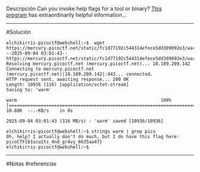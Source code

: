 Descripción 
Can you invoke help flags for a tool or binary? [This program](https://mercury.picoctf.net/static/fc1d77192c544314efece5dd309092e3/warm) has extraordinarily helpful information...

------------
#Solución 
```
elchikirris-picoctf@webshell:~$  wget https://mercury.picoctf.net/static/fc1d77192c544314efece5dd309092e3/warm
--2025-09-04 03:01:43--  https://mercury.picoctf.net/static/fc1d77192c544314efece5dd309092e3/warm
Resolving mercury.picoctf.net (mercury.picoctf.net)... 18.189.209.142
Connecting to mercury.picoctf.net (mercury.picoctf.net)|18.189.209.142|:443... connected.
HTTP request sent, awaiting response... 200 OK
Length: 10936 (11K) [application/octet-stream]
Saving to: 'warm'

warm                                                      100%[==================================================================================================================================>]  10.68K  --.-KB/s    in 0s      

2025-09-04 03:01:43 (316 MB/s) - 'warm' saved [10936/10936]

elchikirris-picoctf@webshell:~$ strings warm | grep pico
Oh, help? I actually don't do much, but I do have this flag here: picoCTF{b1scu1ts_4nd_gr4vy_6635aa47}
elchikirris-picoctf@webshell:~$
```


---------
#Notas 
#referencias 

